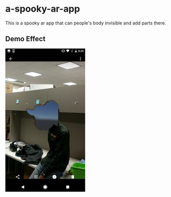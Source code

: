 # a-spooky-ar-app
This is a spooky ar app that can people's body invisible and add parts there.

Demo Effect
------------
<a href="url"><img src="https://github.com/alchemz/a-spooky-ar-app/blob/master/img/spooky-aaron.png" align="left" height="450" width="250" ></a>
